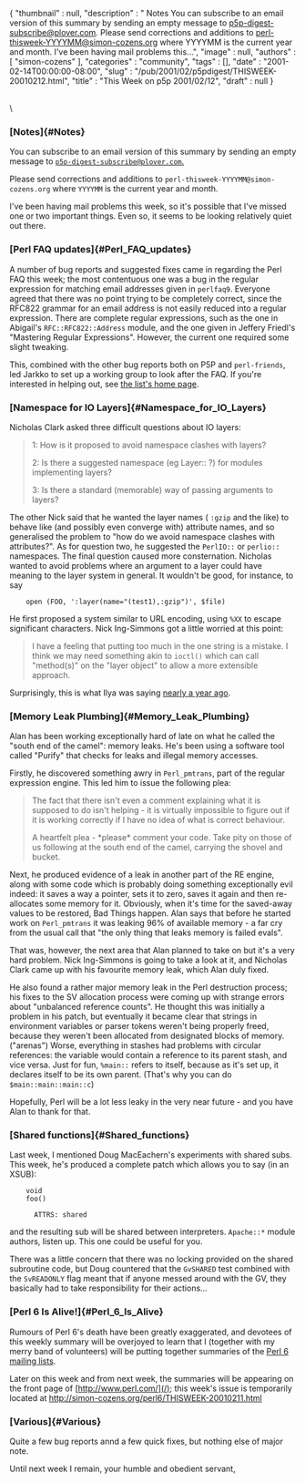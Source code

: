 {
   "thumbnail" : null,
   "description" : " Notes You can subscribe to an email version of this summary by sending an empty message to p5p-digest-subscribe@plover.com. Please send corrections and additions to perl-thisweek-YYYYMM@simon-cozens.org where YYYYMM is the current year and month. I've been having mail problems this...",
   "image" : null,
   "authors" : [
      "simon-cozens"
   ],
   "categories" : "community",
   "tags" : [],
   "date" : "2001-02-14T00:00:00-08:00",
   "slug" : "/pub/2001/02/p5pdigest/THISWEEK-20010212.html",
   "title" : "This Week on p5p 2001/02/12",
   "draft" : null
}





\
\
### [Notes]{#Notes}

You can subscribe to an email version of this summary by sending an
empty message to
[`p5p-digest-subscribe@plover.com`.](mailto:p5p-digest-subscribe@plover.com)

Please send corrections and additions to
`perl-thisweek-YYYYMM@simon-cozens.org` where `YYYYMM` is the current
year and month.

I've been having mail problems this week, so it's possible that I've
missed one or two important things. Even so, it seems to be looking
relatively quiet out there.

### [Perl FAQ updates]{#Perl_FAQ_updates}

A number of bug reports and suggested fixes came in regarding the Perl
FAQ this week; the most contentuous one was a bug in the regular
expression for matching email addresses given in `perlfaq9`. Everyone
agreed that there was no point trying to be completely correct, since
the RFC822 grammar for an email address is not easily reduced into a
regular expression. There are complete regular expressions, such as the
one in Abigail's `RFC::RFC822::Address` module, and the one given in
Jeffery Friedl's "Mastering Regular Expressions". However, the current
one required some slight tweaking.

This, combined with the other bug reports both on P5P and
`perl-friends`, led Jarkko to set up a working group to look after the
FAQ. If you're interested in helping out, see [the list's home
page](http://lists.perl.org/showlist.cgi?name=perlfaq-workers).

### [Namespace for IO Layers]{#Namespace_for_IO_Layers}

Nicholas Clark asked three difficult questions about IO layers:

> 1: How is it proposed to avoid namespace clashes with layers?
>
> 2: Is there a suggested namespace (eg Layer:: ?) for modules
> implementing layers?
>
> 3: Is there a standard (memorable) way of passing arguments to layers?

The other Nick said that he wanted the layer names ( `:gzip` and the
like) to behave like (and possibly even converge with) attribute names,
and so generalised the problem to "how do we avoid namespace clashes
with attributes?". As for question two, he suggested the `PerlIO::` or
`perlio::` namespaces. The final question caused more consternation.
Nicholas wanted to avoid problems where an argument to a layer could
have meaning to the layer system in general. It wouldn't be good, for
instance, to say

        open (FOO, ':layer(name="(test1),:gzip")', $file)

He first proposed a system similar to URL encoding, using `%XX` to
escape significant characters. Nick Ing-Simmons got a little worried at
this point:

> I have a feeling that putting too much in the one string is a mistake.
> I think we may need something akin to `ioctl()` which can call
> "method(s)" on the "layer object" to allow a more extensible approach.

Surprisingly, this is what Ilya was saying [nearly a year
ago](http://www.xray.mpe.mpg.de/mailing-lists/perl5-porters/2000-04/msg00098.html).

### [Memory Leak Plumbing]{#Memory_Leak_Plumbing}

Alan has been working exceptionally hard of late on what he called the
"south end of the camel": memory leaks. He's been using a software tool
called "Purify" that checks for leaks and illegal memory accesses.

Firstly, he discovered something awry in `Perl_pmtrans`, part of the
regular expression engine. This led him to issue the following plea:

> The fact that there isn't even a comment explaining what it is
> supposed to do isn't helping - it is virtually impossible to figure
> out if it is working correctly if I have no idea of what is correct
> behaviour.
>
> A heartfelt plea - \*please\* comment your code. Take pity on those of
> us following at the south end of the camel, carrying the shovel and
> bucket.

Next, he produced evidence of a leak in another part of the RE engine,
along with some code which is probably doing something exceptionally
evil indeed: it saves a way a pointer, sets it to zero, saves it again
and then re-allocates some memory for it. Obviously, when it's time for
the saved-away values to be restored, Bad Things happen. Alan says that
before he started work on `Perl_pmtrans` it was leaking 96% of available
memory - a far cry from the usual call that "the only thing that leaks
memory is failed evals".

That was, however, the next area that Alan planned to take on but it's a
very hard problem. Nick Ing-Simmons is going to take a look at it, and
Nicholas Clark came up with his favourite memory leak, which Alan duly
fixed.

He also found a rather major memory leak in the Perl destruction
process; his fixes to the SV allocation process were coming up with
strange errors about "unbalanced reference counts". He thought this was
initially a problem in his patch, but eventually it became clear that
strings in environment variables or parser tokens weren't being properly
freed, because they weren't been allocated from designated blocks of
memory. ("arenas") Worse, everything in stashes had problems with
circular references: the variable would contain a reference to its
parent stash, and vice versa. Just for fun, `%main::` refers to itself,
because as it's set up, it declares itself to be its own parent. (That's
why you can do `$main::main::main::c`)

Hopefully, Perl will be a lot less leaky in the very near future - and
you have Alan to thank for that.

### [Shared functions]{#Shared_functions}

Last week, I mentioned Doug MacEachern's experiments with shared subs.
This week, he's produced a complete patch which allows you to say (in an
XSUB):

        void
        foo()

          ATTRS: shared

and the resulting sub will be shared between interpreters. `Apache::*`
module authors, listen up. This one could be useful for you.

There was a little concern that there was no locking provided on the
shared subroutine code, but Doug countered that the `GvSHARED` test
combined with the `SvREADONLY` flag meant that if anyone messed around
with the GV, they basically had to take responsibility for their
actions...

### [Perl 6 Is Alive!]{#Perl_6_Is_Alive}

Rumours of Perl 6's death have been greatly exaggerated, and devotees of
this weekly summary will be overjoyed to learn that I (together with my
merry band of volunteers) will be putting together summaries of the
[Perl 6 mailing lists](http://dev.perl.org/lists).

Later on this week and from next week, the summaries will be appearing
on the front page of [http://www.perl.com/](/); this week's issue is
temporarily located at
<http://simon-cozens.org/perl6/THISWEEK-20010211.html>

### [Various]{#Various}

Quite a few bug reports annd a few quick fixes, but nothing else of
major note.

Until next week I remain, your humble and obedient servant,


